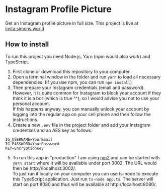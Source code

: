 # Instagram Profile Picture

Get an Instagram profile picture in full size. This project is live at [insta.simons.world](https://insta.simons.world/)

## How to install

To run this project you need Node.js, Yarn (npm would also work) and TypeScript.

1. First clone or download this repository to your computer.
2. Open a terminal window in the folder and run `yarn` to load all necessary dependencies. (If you use npm, you can run `npm install`)
3. Then prepare your Instagram credentials (email and password). However, it is quite common for Instagram to block your account if they think it is a bot (which is true ^^), so I would advise you not to use your personal account.  
   If this happens anyway, you can manually unlock your account by logging into the regular app on your cell phone and then follow the instructions.
4. Create a new `.env` file in the project folder and add your Instagram credentials and an AES key as follows:

```
IG_USERNAME=YourEmail
IG_PASSWORD=YourPassword
KEY=EncryptionKey
```

5. To run this app in "production" I am using [pm2](https://pm2.keymetrics.io/) and can be started with `yarn start` where it will be available under port 3002. The URL would then be http://localhost:3002/.  
   To just run it locally on your computer you can use ts-node to execute this TypeScript application. Just run `ts-node app.ts`. The server will start on port 8080 and thus will be available at http://localhost:8080/.
